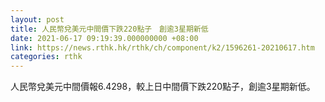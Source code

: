 ```yaml
---
layout: post
title: 人民幣兌美元中間價下跌220點子　創逾3星期新低
date: 2021-06-17 09:19:39.000000000 +08:00
link: https://news.rthk.hk/rthk/ch/component/k2/1596261-20210617.htm
categories: rthk
---
```


人民幣兌美元中間價報6.4298，較上日中間價下跌220點子，創逾3星期新低。
